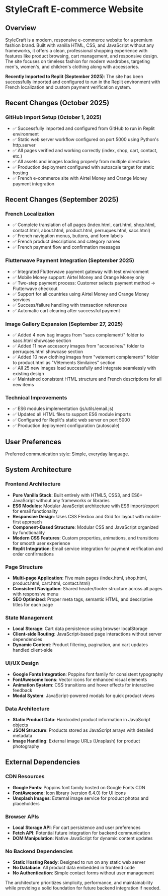 # StyleCraft E-commerce Website

## Overview

StyleCraft is a modern, responsive e-commerce website for a premium fashion brand. Built with vanilla HTML, CSS, and JavaScript without any frameworks, it offers a clean, professional shopping experience with features like product browsing, cart management, and responsive design. The site focuses on timeless fashion for modern wardrobes, targeting men's, women's, and children's clothing along with accessories.

**Recently Imported to Replit (September 2025)**: The site has been successfully imported and configured to run in the Replit environment with French localization and custom payment verification system.

## Recent Changes (October 2025)

### GitHub Import Setup (October 1, 2025)
- ✅ Successfully imported and configured from GitHub to run in Replit environment
- ✅ Static web server workflow configured on port 5000 using Python's http.server
- ✅ All pages verified and working correctly (index, shop, cart, contact, etc.)
- ✅ All assets and images loading properly from multiple directories
- ✅ Production deployment configured with autoscale target for static hosting
- ✅ French e-commerce site with Airtel Money and Orange Money payment integration

## Recent Changes (September 2025)

### French Localization
- ✅ Complete translation of all pages (index.html, cart.html, shop.html, contact.html, about.html, product.html, perruques.html, sacs.html)
- ✅ French navigation menus, buttons, and form labels
- ✅ French product descriptions and category names
- ✅ French payment flow and confirmation messages

### Flutterwave Payment Integration (September 2025)
- ✅ Integrated Flutterwave payment gateway with test environment
- ✅ Mobile Money support: Airtel Money and Orange Money only
- ✅ Two-step payment process: Customer selects payment method → Flutterwave checkout
- ✅ Support for all countries using Airtel Money and Orange Money services
- ✅ Success/failure handling with transaction references
- ✅ Automatic cart clearing after successful payment

### Image Gallery Expansion (September 27, 2025)
- ✅ Added 4 new bag images from "sacs complement/" folder to sacs.html showcase section
- ✅ Added 11 new accessory images from "accesoires/" folder to perruques.html showcase section
- ✅ Added 10 new clothing images from "vetement complement/" folder to product.html as "Vêtements Similaires" section
- ✅ All 25 new images load successfully and integrate seamlessly with existing design
- ✅ Maintained consistent HTML structure and French descriptions for all new items

### Technical Improvements
- ✅ ES6 modules implementation (js/utils/email.js)
- ✅ Updated all HTML files to support ES6 module imports
- ✅ Configured for Replit's static web server on port 5000
- ✅ Production deployment configuration (autoscale)

## User Preferences

Preferred communication style: Simple, everyday language.

## System Architecture

### Frontend Architecture
- **Pure Vanilla Stack**: Built entirely with HTML5, CSS3, and ES6+ JavaScript without any frameworks or libraries
- **ES6 Modules**: Modular JavaScript architecture with ES6 import/export for email functionality
- **Responsive Design**: Uses CSS Flexbox and Grid for layout with mobile-first approach
- **Component-Based Structure**: Modular CSS and JavaScript organized by functionality
- **Modern CSS Features**: Custom properties, animations, and transitions for smooth user experience
- **Replit Integration**: Email service integration for payment verification and order confirmations

### Page Structure
- **Multi-page Application**: Five main pages (index.html, shop.html, product.html, cart.html, contact.html)
- **Consistent Navigation**: Shared header/footer structure across all pages with responsive menu
- **SEO Optimized**: Proper meta tags, semantic HTML, and descriptive titles for each page

### State Management
- **Local Storage**: Cart data persistence using browser localStorage
- **Client-side Routing**: JavaScript-based page interactions without server dependencies
- **Dynamic Content**: Product filtering, pagination, and cart updates handled client-side

### UI/UX Design
- **Google Fonts Integration**: Poppins font family for consistent typography
- **FontAwesome Icons**: Vector icons for enhanced visual elements
- **Animation System**: CSS transitions and hover effects for interactive feedback
- **Modal System**: JavaScript-powered modals for quick product views

### Data Architecture
- **Static Product Data**: Hardcoded product information in JavaScript objects
- **JSON Structure**: Products stored as JavaScript arrays with detailed metadata
- **Image Handling**: External image URLs (Unsplash) for product photography

## External Dependencies

### CDN Resources
- **Google Fonts**: Poppins font family hosted on Google Fonts CDN
- **FontAwesome**: Icon library (version 6.4.0) for UI icons
- **Unsplash Images**: External image service for product photos and placeholders

### Browser APIs
- **Local Storage API**: For cart persistence and user preferences
- **Fetch API**: Potential future integration for backend communication
- **DOM Manipulation**: Native JavaScript for dynamic content updates

### No Backend Dependencies
- **Static Hosting Ready**: Designed to run on any static web server
- **No Database**: All product data embedded in frontend code
- **No Authentication**: Simple contact forms without user management

The architecture prioritizes simplicity, performance, and maintainability while providing a solid foundation for future backend integration if needed.